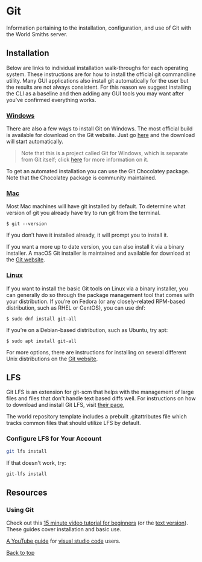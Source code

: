 # Git

Information pertaining to the installation, configuration, and use of Git with the World Smiths server.

## Installation

Below are links to individual installation walk-throughs for each operating system. These instructions are for how to install the official git commandline utility. Many GUI applications also install git automatically for the user but the results are not always consistent. For this reason we suggest installing the CLI as a baseline and then adding any GUI tools you may want after you've confirmed everything works.

### [Windows](https://git-scm.com/download/win)

There are also a few ways to install Git on Windows. The most official build is available for download on the Git website. Just go [here](https://git-scm.com/download/win) and the download will start automatically.

> Note that this is a project called Git for Windows, which is separate from Git itself; click [here](https://gitforwindows.org) for more information on it.

To get an automated installation you can use the Git Chocolatey package. Note that the Chocolatey package is community maintained.

### [Mac](https://git-scm.com/download/mac)

Most Mac machines will have git installed by default. To determine what version of git you already have try to run git from the terminal.

`$ git --version`

If you don’t have it installed already, it will prompt you to install it.

If you want a more up to date version, you can also install it via a binary installer. A macOS Git installer is maintained and available for download at the [Git website](https://git-scm.com/download/mac).

### [Linux](https://git-scm.com/download/linux)

If you want to install the basic Git tools on Linux via a binary installer, you can generally do so through the package management tool that comes with your distribution. If you’re on Fedora (or any closely-related RPM-based distribution, such as RHEL or CentOS), you can use dnf:

`$ sudo dnf install git-all`

If you’re on a Debian-based distribution, such as Ubuntu, try apt:

`$ sudo apt install git-all`

For more options, there are instructions for installing on several different Unix distributions on the [Git website](https://git-scm.com/download/linux).

## LFS

Git LFS is an extension for git-scm that helps with the management of large files and files that don't handle text based diffs well.  For instructions on how to download and install Git LFS, visit [their page](https://git-lfs.github.com/),

The world repository template includes a prebuilt .gitattributes file which tracks common files that should utilize LFS by default.

### Configure LFS for Your Account

```sh
git lfs install
```

If that doesn't work, try:

```sh
git-lfs install
```

## Resources

### Using Git

Check out this [15 minute video tutorial for beginners](https://www.youtube.com/watch?v=USjZcfj8yxE) (or the [text version](https://www.notion.so/Introduction-to-Git-ac396a0697704709a12b6a0e545db049)). These guides cover installation and basic use.

[A YouTube guide](https://www.youtube.com/watch?v=F2DBSH2VoHQ) for [visual studio code](https://code.visualstudio.com/) users.

[Back to top](#git)
